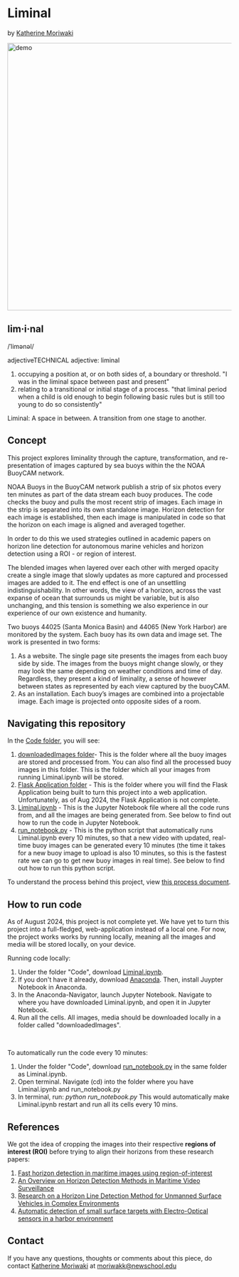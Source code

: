 # Liminal
by [Katherine Moriwaki](https://kakirine.com/)

<img src="Media/final.gif" alt="demo" width="600"/>

## lim·i·nal
/ˈlimənəl/

adjectiveTECHNICAL
adjective: liminal
1. occupying a position at, or on both sides of, a boundary or threshold. "I was in the liminal space between past and present"
2. relating to a transitional or initial stage of a process.
"that liminal period when a child is old enough to begin following basic rules but is still too young to do so consistently"

Liminal: A space in between. A transition from one stage to another. 


## Concept
This project explores liminality through the capture, transformation, and re-presentation of images captured by sea buoys within the the NOAA BuoyCAM network.

NOAA Buoys in the BuoyCAM network publish a strip of six photos every ten minutes as part of the data stream each buoy produces. The code checks the buoy and pulls the most recent strip of images. Each image in the strip is separated into its own standalone image. Horizon detection for each image is established, then each image is manipulated in code so that the horizon on each image is aligned and averaged together. 

In order to do this we used strategies outlined in academic papers on horizon line detection for autonomous marine vehicles and horizon detection using a ROI - or region of interest. 

The blended images when layered over each other with merged opacity create a single image that slowly updates as more captured and processed images are added to it. The end effect is one of an unsettling indistinguishability. In other words, the view of a horizon, across the vast expanse of ocean that surrounds us might be variable, but is also unchanging, and this tension is something we also experience in our experience of our own existence and humanity. 

Two buoys 44025 (Santa Monica Basin) and 44065 (New York Harbor) are monitored by the system. Each buoy has its own data and image set. The work is presented in two forms: 
1. As a website. The single page site presents the images from each buoy side by side. The images from the buoys might change slowly, or they may look the same depending on weather conditions and time of day. Regardless, they present a kind of liminality, a sense of however between states as represented by each view captured by the buoyCAM.
2. As an installation. Each buoy’s images are combined into a projectable image. Each image is projected onto opposite sides of a room. 

## Navigating this repository
In the [Code folder](Code), you will see:
1. [downloadedImages folder](Code/downloadedImages)- This is the folder where all the buoy images are stored and processed from. You can also find all the processed buoy images in this folder. This is the folder which all your images from running Liminal.ipynb will be stored.
2. [Flask Application folder](Code/flaskApplication) - This is the folder where you will find the Flask Application being built to turn this project into a web application. Unfortunately, as of Aug 2024, the Flask Application is not complete.
3. [Liminal.ipynb](Code/Liminal.ipynb) - This is the Jupyter Notebook file where all the code runs from, and all the images are being generated from. See below to find out how to run the code in Jupyter Notebook.
4. [run_notebook.py](Code/run_notebook.py) - This is the python script that automatically runs Liminal.ipynb every 10 minutes, so that a new video with updated, real-time buoy images can be generated every 10 minutes (the time it takes for a new buoy image to upload is also 10 minutes, so this is the fastest rate we can go to get new buoy images in real time). See below to find out how to run this python script.

To understand the process behind this project, view [this process document](Process). 

## How to run code
As of August 2024, this project is not complete yet. We have yet to turn this project into a full-fledged, web-application instead of a local one. For now, the project works works by running locally, meaning all the images and media will be stored locally, on your device. 

Running code locally: 
1. Under the folder "Code", download [Liminal.ipynb](Code/Liminal.ipynb).
2. If you don't have it already, download [Anaconda](https://www.anaconda.com/download). Then, install Juypter Notebook in Anaconda.
3. In the Anaconda-Navigator, launch Jupyter Notebook. Navigate to where you have downloaded Liminal.ipynb, and open it in Jupyter Notebook.
4. Run all the cells. All images, media should be downloaded locally in a folder called "downloadedImages".
<br>

To automatically run the code every 10 minutes: 
1. Under the folder "Code", download [run_notebook.py](Code/run_notebook.py) in the same folder as Liminal.ipynb. 
2. Open terminal. Navigate (cd) into the folder where you have Liminal.ipynb and run_notebook.py
3. In terminal, run: _python run_notebook.py_
This would automatically make Liminal.ipynb restart and run all its cells every 10 mins.

## References
We got the idea of cropping the images into their respective **regions of interest (ROI)** before trying to align their horizons from these research papers: 
1. [Fast horizon detection in maritime images using region-of-interest](https://journals.sagepub.com/doi/10.1177/1550147718790753)
2. [An Overview on Horizon Detection Methods in Maritime Video Surveillance ](https://www.researchgate.net/publication/340796087_An_Overview_on_Horizon_Detection_Methods_in_Maritime_Video_Surveillance)
3. [Research on a Horizon Line Detection Method for Unmanned Surface Vehicles in Complex Environments](https://www.researchgate.net/publication/371118691_Research_on_a_Horizon_Line_Detection_Method_for_Unmanned_Surface_Vehicles_in_Complex_Environments)
4. [Automatic detection of small surface targets with Electro-Optical sensors in a harbor environment](https://www.researchgate.net/publication/228697970_Automatic_detection_of_small_surface_targets_with_Electro-Optical_sensors_in_a_harbor_environment)

## Contact 
If you have any questions, thoughts or comments about this piece, do contact [Katherine Moriwaki](https://kakirine.com/) at moriwakk@newschool.edu
